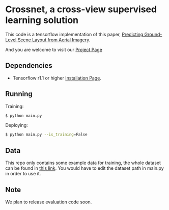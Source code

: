 Crossnet, a cross-view supervised learning solution
========

This code is a tensorflow implementation of this paper, [Predicting Ground-Level Scene Layout from Aerial Imagery](https://arxiv.org/pdf/1612.02709.pdf).

And you are welcome to visit our [Project Page](http://cs.uky.edu/~ted/research/crossview/)

Dependencies
------------
* Tensorflow r1.1 or higher [Installation Page](https://www.tensorflow.org/versions/r1.1/install/).

Running
------------
Training:
```bash
$ python main.py
```

Deploying:
```bash
$ python main.py --is_training=False
```
Data
------------
This repo only contains some example data for training, the whole dataset can be found in [this link](https://drive.google.com/open?id=0BzvmHzyo_zCAX3I4VG1mWnhmcGc).
You would have to edit the dataset path in main.py in order to use it.

Note
------------
We plan to release evaluation code soon.
